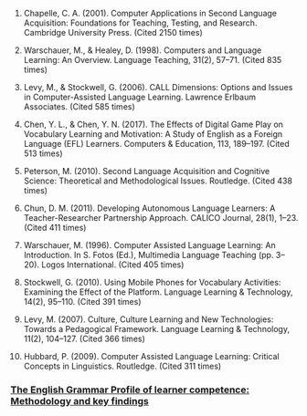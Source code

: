 1.  Chapelle, C. A. (2001). Computer Applications in Second Language Acquisition: Foundations for Teaching, Testing, and Research. Cambridge University Press. (Cited 2150 times)
    
2.  Warschauer, M., & Healey, D. (1998). Computers and Language Learning: An Overview. Language Teaching, 31(2), 57–71. (Cited 835 times)
    
3.  Levy, M., & Stockwell, G. (2006). CALL Dimensions: Options and Issues in Computer-Assisted Language Learning. Lawrence Erlbaum Associates. (Cited 585 times)
    
4.  Chen, Y. L., & Chen, Y. N. (2017). The Effects of Digital Game Play on Vocabulary Learning and Motivation: A Study of English as a Foreign Language (EFL) Learners. Computers & Education, 113, 189–197. (Cited 513 times)
    
5.  Peterson, M. (2010). Second Language Acquisition and Cognitive Science: Theoretical and Methodological Issues. Routledge. (Cited 438 times)
    
6.  Chun, D. M. (2011). Developing Autonomous Language Learners: A Teacher-Researcher Partnership Approach. CALICO Journal, 28(1), 1–23. (Cited 411 times)
    
7.  Warschauer, M. (1996). Computer Assisted Language Learning: An Introduction. In S. Fotos (Ed.), Multimedia Language Teaching (pp. 3–20). Logos International. (Cited 405 times)
    
8.  Stockwell, G. (2010). Using Mobile Phones for Vocabulary Activities: Examining the Effect of the Platform. Language Learning & Technology, 14(2), 95–110. (Cited 391 times)
    
9.  Levy, M. (2007). Culture, Culture Learning and New Technologies: Towards a Pedagogical Framework. Language Learning & Technology, 11(2), 104–127. (Cited 366 times)
    
10.  Hubbard, P. (2009). Computer Assisted Language Learning: Critical Concepts in Linguistics. Routledge. (Cited 311 times)



### [The English Grammar Profile of learner competence: Methodology and key findings](https://www.jbe-platform.com/content/journals/10.1075/ijcl.14086.oke)